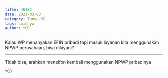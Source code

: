 ```yaml
---
title: 46182
date: 2021-03-03
category: Tanya-SC
tags: Lainnya
author: YCD
---
```


Kalau WP menanyakan EFIN pribadi tapi masuk layanan kita menggunakan NPWP perusahaan, bisa dilayani?

---

Tidak bisa, arahkan menelfon kembali menggunakan NPWP pribadinya

`YCD`

